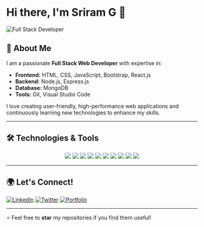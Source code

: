 # Hi there, I'm Sriram G 👋

![Full Stack Developer](https://img.shields.io/badge/Full--Stack-Developer-blue?style=for-the-badge&logo=appveyor)

## 🚀 About Me
I am a passionate **Full Stack Web Developer** with expertise in:

- **Frontend:** HTML, CSS, JavaScript, Bootstrap, React.js
- **Backend:** Node.js, Express.js
- **Database:** MongoDB
- **Tools:** Git, Visual Studio Code

I love creating user-friendly, high-performance web applications and continuously learning new technologies to enhance my skills.

---

## 🛠️ Technologies & Tools

<div align="center">
    <img src="https://img.shields.io/badge/HTML5-orange?style=for-the-badge&logo=html5&logoColor=white"/>
    <img src="https://img.shields.io/badge/CSS3-blue?style=for-the-badge&logo=css3&logoColor=white"/>
    <img src="https://img.shields.io/badge/JavaScript-yellow?style=for-the-badge&logo=javascript&logoColor=black"/>
    <img src="https://img.shields.io/badge/Bootstrap-purple?style=for-the-badge&logo=bootstrap&logoColor=white"/>
    <img src="https://img.shields.io/badge/React-blue?style=for-the-badge&logo=react&logoColor=white"/>
    <img src="https://img.shields.io/badge/Node.js-green?style=for-the-badge&logo=node.js&logoColor=white"/>
    <img src="https://img.shields.io/badge/Express.js-gray?style=for-the-badge&logo=express&logoColor=white"/>
    <img src="https://img.shields.io/badge/MongoDB-darkgreen?style=for-the-badge&logo=mongodb&logoColor=white"/>
    <img src="https://img.shields.io/badge/Git-black?style=for-the-badge&logo=git&logoColor=white"/>
    <img src="https://img.shields.io/badge/VS%20Code-blue?style=for-the-badge&logo=visual-studio-code&logoColor=white"/>
</div>

---

## 🌍 Let's Connect!
[![LinkedIn](https://img.shields.io/badge/LinkedIn-blue?style=for-the-badge&logo=linkedin)](https://www.linkedin.com/in/g-sriram400)
[![Twitter](https://img.shields.io/badge/Twitter-blue?style=for-the-badge&logo=twitter)](https://twitter.com/your-twitter-profile)
[![Portfolio](https://img.shields.io/badge/Portfolio-red?style=for-the-badge&logo=firefox)](https://your-portfolio.com)

---

⭐️ Feel free to **star** my repositories if you find them useful!
